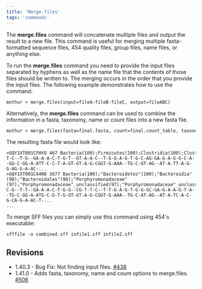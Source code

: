 ```yaml
---
title: 'Merge.files'
tags: 'commands'
---
```

The **merge.files** command will concatenate
multiple files and output the result to a new file. This command is
useful for merging multiple fasta-formatted sequence files, 454 quality
files, group files, name files, or anything else.

To run the **merge.files** command you need to provide the input files
separated by hyphens as well as the name file that the contents of those
files should be written to. The merging occurs in the order that you
provide the input files. The following example demonstrates how to use
the command:

    mothur > merge.files(input=fileA-fileB-fileC, output=fileABC)

Alternatively, the **merge.files** command can be used to combine the
information in a fasta, taxonomy, name or count files into a new fasta
file.

    mothur > merge.files(fasta=final.fasta, count=final.count_table, taxonomy=final.taxonomy)

The resulting fasta file would look like:

    >GQY1XT001CFHYQ 467 Bacteria(100);Firmicutes(100);Clostridia(100);Clostridiales(100);Clostridiales_unclassified(100);Clostridiales_unclassified(100);Clostridiales_unclassified(100);
    T-C--T-G--GA-A-A-C-T-G-T--GT-A-A-C--T-G-G-A-G-T-G-C-AG-GA-G-A-G-G-C-A--GG-C-GG-A-ATT-C-C-T-A-GT-GT-A-G-CGGT-G-AAA--TG-C-GT-AG--AT-A-TT-A-G-G-AG-G-A-AC-...
    >GQY1XT001C44N8 3677 Bacteria(100);"Bacteroidetes"(100);"Bacteroidia"(98);"Bacteroidales"(98);"Porphyromonadaceae"(97);"Porphyromonadaceae"_unclassified(97);"Porphyromonadaceae"_unclassified(97);
    C-G--T-T--GA-A-A-C-T-G-G--CG-T-T-C--T-T-G-A-G-T-G-G-GC-GA-G-A-A-G-T-A--TG-C-GG-A-ATG-C-G-T-G-GT-GT-A-G-CGGT-G-AAA--TG-C-AT-AG--AT-A-TC-A-C-G-CA-G-A-AC-T-...
    ...

To merge SFF files you can simply use this command using 454\'s
executable:

    sfffile -o combined.sff infile1.sff infile2.sff

## Revisions

-   1.40.3 - Bug Fix: Not finding input files.
    [\#438](https://github.com/mothur/mothur/issues/438)
-   1.41.0 - Adds fasta, taxonomy, name and count options to
    merge.files. [\#506](https://github.com/mothur/mothur/issues/506)


